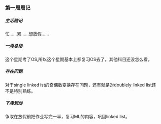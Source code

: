 ### 第一周周记
##### 生活随记
忙……累……想放假……
##### 一周总结
这个星期考了OS,所以这个星期基本上都复习OS去了，其他科目还没怎么看。
##### 存在问题
对于single linked ist的奇偶数变换存在问题，还有就是对doublely linked list还不是特别熟练。
##### 下周规划
争取在放假前把作业写完一半，复习ML的内容，巩固linked list。
